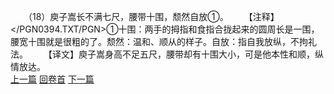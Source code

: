 　　（18）庾子嵩长不满七尺，腰带十围，颓然自放①。
　　【注释】</PGN0394.TXT/PGN>①十围：两手的拇指和食指合拢起来的圆周长是一围，腰宽十围就是很粗的了。颓然：温和、顺从的样子。自放：指自我放纵，不拘礼法。
　　【译文】庾子嵩身高不足五尺，腰带却有十围大小，可是他本性和顺，纵情放达。
<br>[上一篇](14_17) [回卷首](14_00) [下一篇](14_19)
